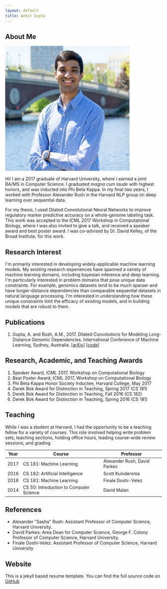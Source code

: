 ```yaml
---
layout: default
title: Ankit Gupta
---
```


## About Me

<img class="profile-picture" src="ankit.jpg">

Hi! I am a 2017 graduate of Harvard University, where I earned a joint BA/MS in Computer Science. I graduated *magna cum laude* with highest honors, and was inducted into Phi Beta Kappa. In my final two years, I worked with Professor Alexander Rush in the Harvard NLP group on deep learning over sequential data. 

For my thesis, I used Dilated Convolutional Neural Networks to improve regulatory marker predictive accuracy on a whole-genome labeling task. This work was accepted to the ICML 2017 Workshop in Computational Biology, where I was also invited to give a talk, and received a speaker award and best poster award. I was co-advised by Dr. David Kelley, of the Broad Institute, for this work.

## Research Interest

I'm primarily interested in developing widely-applicable machine learning models. My existing research experiences have spanned a variety of machine learning domains, including bayesian inference and deep learning. I'm particularly interested in problem domains that pose unique data constraints. For example, genomics datasets tend to be much sparser and have longer-distance dependencies than comparable sequential datasets in natural language processing. I'm interested in understanding how these unique constraints limit the efficacy of existing models, and in building models that are robust to them.

## Publications

1. Gupta, A. and Rush, A.M., 2017. Dilated Convolutions for Modeling Long-Distance Genomic Dependencies. International Conference of Machine Learning, Sydney, Australia. [[arXiv]](https://arxiv.org/abs/1710.01278) [[code]](https://github.com/harvardnlp/regulatory-prediction)

## Research, Academic, and Teaching Awards

1. Speaker Award, ICML 2017, Workshop on Computational Biology
2. Best Poster Award, ICML 2017, Workshop on Computational Biology
3. Phi Beta Kappa Honor Society Inductee, Harvard College, May 2017
4. Derek Bok Award for Distinction in Teaching, Spring 2017 (CS 181)
5. Derek Bok Award for Distinction in Teaching, Fall 2016 (CS 182)
6. Derek Bok Award for Distinction in Teaching, Spring 2016 (CS 181)

## Teaching 

While I was a student at Harvard, I had the opportunity to be a teaching fellow for a variety of courses. This role involved helping write problem sets, teaching sections, holding office hours, leading course-wide review sessions, and grading.

Year | Course | Professor
-----|------- | -----------
2017 | CS 181: Machine Learning | Alexander Rush, David Parkes  
2016 | CS 182: Artificial Intelligence | Scott Kuindersma
2016 | CS 181: Machine Learning | Finale Doshi-Velez
2014 | CS 50: Introduction to Computer Science | David Malan


## References

* Alexander "Sasha" Rush: Assistant Professor of Computer Science, Harvard University.
* David Parkes: Area Dean for Computer Science, George F. Colony Professor of Computer Science, Harvard University.
* Finale Doshi-Velez: Assistant Professor of Computer Science, Harvard University

## Website
This is a jekyll based resume template. You can find the full source code on [GitHub](https://github.com/bk2dcradle/researcher)

